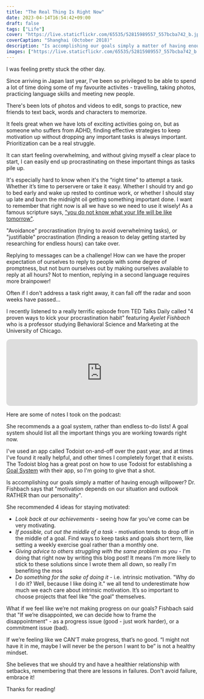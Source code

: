 ```yaml
---
title: "The Real Thing Is Right Now"
date: 2023-04-14T16:54:42+09:00
draft: false
tags: ["Life"]
cover: "https://live.staticflickr.com/65535/52815989557_557bcba742_b.jpg"
coverCaption: "Shanghai (October 2018)"
description: "Is accomplishing our goals simply a matter of having enough willpower?"
images: ["https://live.staticflickr.com/65535/52815989557_557bcba742_b.jpg"]
---
```

I was feeling pretty stuck the other day.

Since arriving in Japan last year, I've been so privileged to be able to spend a lot of time doing some of my favourite activites - travelling, taking photos, practicing language skills and meeting new people.

There's been lots of photos and videos to edit, songs to practice, new friends to text back, words and characters to memorize.  

It feels great when we have lots of exciting activities going on, but as someone who suffers from ADHD, finding effective strategies to keep motivation up without dropping any important tasks is always important.  Prioritization can be a real struggle.

It can start feeling overwhelming, and without giving myself a clear place to start, I can easily end up procrastinating on these important things as tasks pile up.

It's especially hard to know when it's the “right time” to attempt a task.  Whether it’s time to perservere or take it easy.  Whether I should try and go to bed early and wake up rested to continue work, or whether I should stay up late and burn the midnight oil getting something important done.  I want to remember that right now is all we have so we need to use it wisely!  As a famous scripture says, ["you do not know what your life will be like tomorrow"](https://wol.jw.org/en/wol/b/r1/lp-e/nwtsty/59/4#study=discover&v=59:4:14).

"Avoidance" procrastination (trying to avoid overwhelming tasks), or "justifiable" procrastination (finding a reason to delay getting started by researching for endless hours) can take over.

Replying to messages can be a challenge!  How can we have the proper expectation of ourselves to reply to people with some degree of promptness, but not burn ourselves out by making ourselves available to reply at all hours?  Not to mention, replying in a second language requires more brainpower!

Often if I don't address a task right away, it can fall off the radar and soon weeks have passed...

I recently listened to a really terrific episode from TED Talks Daily called "4 proven ways to kick your procrastination habit" featuring *Ayelet Fishbach* who is a professor studying Behavioral Science and Marketing at the University of Chicago.

<iframe id="embedPlayer" src="https://embed.podcasts.apple.com/us/podcast/4-proven-ways-to-kick-your-procrastination-habit-ayelet/id160904630?i=1000601180814&amp;itsct=podcast_box_player&amp;itscg=30200&amp;ls=1&amp;theme=auto" height="175px" frameborder="0" sandbox="allow-forms allow-popups allow-same-origin allow-scripts allow-top-navigation-by-user-activation" allow="autoplay *; encrypted-media *; clipboard-write" style="width: 100%; max-width: 660px; overflow: hidden; border-radius: 10px; transform: translateZ(0px); animation: 2s 6 loading-indicator; background-color: rgb(228, 228, 228);"></iframe>

Here are some of notes I took on the podcast:

She recommends a a goal system, rather than endless to-do lists!  A goal system should list all the important things you are working towards right now.

I've used an app called Todoist on-and-off over the past year, and at times I've found it really helpful, and other times I completely forget that it exists.  The Todoist blog has a great post on how to use Todoist for establishing a [Goal System](https://blog.doist.com/goals-todoist/) with their app, so I'm going to give that a shot.

Is accomplishing our goals simply a matter of having enough willpower?  Dr. Fishbach says that "motivation depends on our situation and outlook RATHER than our personality".

She recommended 4 ideas for staying motivated:

- *Look back at our achievements* - seeing how far you’ve come can be very motivating.
- *If possible, cut out the middle of a task* - motivation tends to drop off in the middle of a goal.  Find ways to keep tasks and goals short term, like setting a weekly exercise goal rather than a monthly one.
- *Giving advice to others struggling with the same problem as you* - I'm doing that right now by writing this blog post!  It means I'm more likely to stick to these solutions since I wrote them all down, so really I'm benefiting the mos
- *Do something for the sake of doing it* - i.e. intrinsic motivation.  "Why do I do it?  Well, because I like doing it."  we all tend to underestimate how much we each care about intrinsic motivation.  It’s so important to choose projects that feel like "the goal" themselves.

What if we feel like we’re not making progress on our goals?  Fishbach said that "If we’re disappointed, we can decide how to frame the disappointment" - as a progress issue (good - just work harder), or a commitment issue (bad).

If we’re feeling like we CAN’T make progress, that’s no good.  “I might not have it in me, maybe I will never be the person I want to be” is not a healthy mindset.

She believes that we should try and have a healthier relationship with setbacks, remembering that there are lessons in failures.  Don't avoid failure, embrace it!

Thanks for reading!

